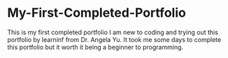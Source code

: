 # My-First-Completed-Portfolio
 This is my first completed portfolio
I am new to coding and trying out this portfolio by learninf from Dr. Angela Yu.
It took me some days to complete this portfolio but it worth it being a beginner to  programming.
